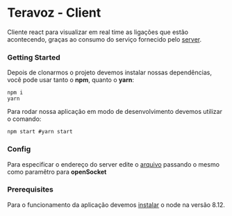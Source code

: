 # Teravoz - Client
Cliente react para visualizar em real time as ligações que estão acontecendo, graças ao consumo do serviço fornecido pelo [server](https://github.com/leonardolpeixoto/teravoz). 

### Getting Started
Depois de clonarmos o projeto devemos instalar nossas dependências, você pode usar tanto o **npm**, quanto o **yarn**:

```shell
npm i
yarn
```
Para rodar nossa aplicação em modo de desenvolvimento devemos utilizar o comando:

```shell
npm start #yarn start
```
### Config
Para especificar o endereço do server edite o [arquivo](https://github.com/leonardolpeixoto/client/blob/master/src/socket/index.js) passando o mesmo como paramêtro para **openSocket**

### Prerequisites
Para o funcionamento da aplicação devemos [instalar](https://nodejs.org/en/download/) o node na versão 8.12.

